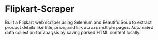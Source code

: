 # Flipkart-Scraper
Built a Flipkart web scraper using Selenium and BeautifulSoup to extract product details like title, price, and link across multiple pages. Automated data collection for analysis by saving parsed HTML content locally.
